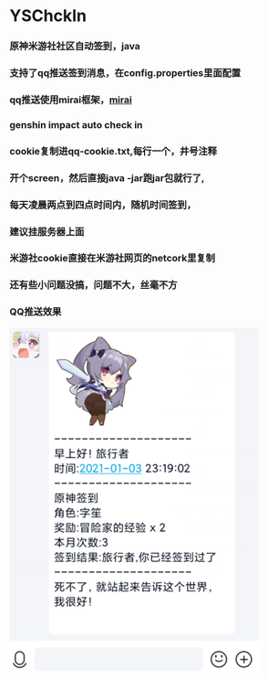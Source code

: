 # YSChckIn
### 原神米游社社区自动签到，java
### 支持了qq推送签到消息，在config.properties里面配置
### qq推送使用mirai框架，[mirai](https://github.com/mamoe/mirai)
### genshin impact auto check in
### cookie复制进qq-cookie.txt,每行一个，井号注释
### 开个screen，然后直接java -jar跑jar包就行了,
### 每天凌晨两点到四点时间内，随机时间签到，
### 建议挂服务器上面
### 米游社cookie直接在米游社网页的netcork里复制
### 还有些小问题没搞，问题不大，丝毫不方
### QQ推送效果
![avatar](qq.png)
